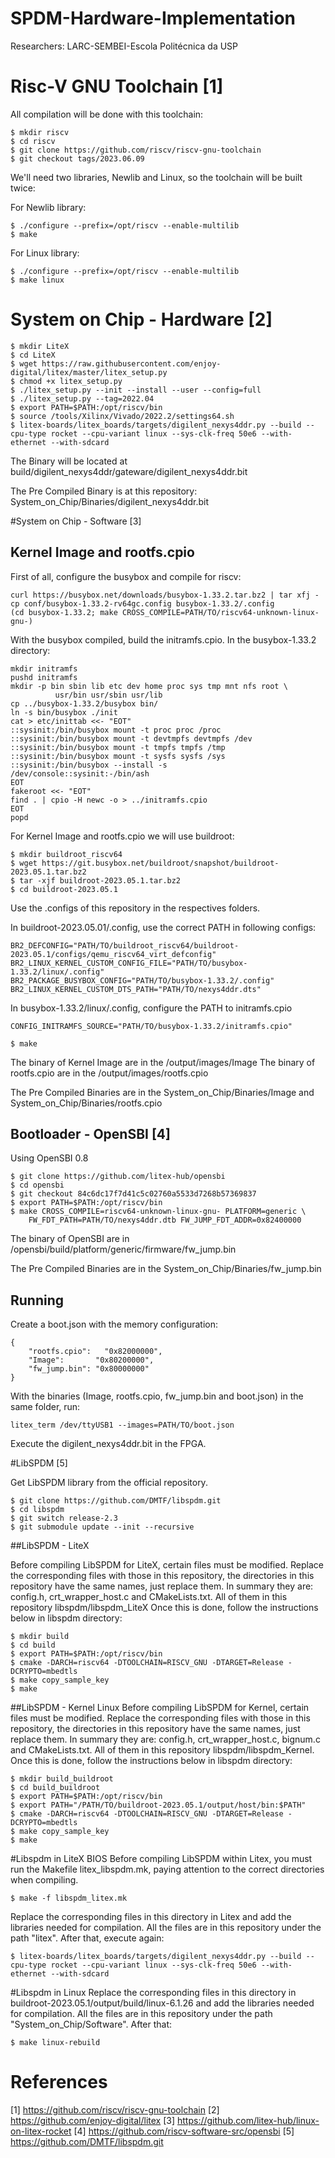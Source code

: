 
SPDM-Hardware-Implementation 
================================================
Researchers: LARC-SEMBEI-Escola Politécnica da USP

# Risc-V GNU Toolchain [1]

All compilation will be done with this toolchain: 

```
$ mkdir riscv
$ cd riscv
$ git clone https://github.com/riscv/riscv-gnu-toolchain
$ git checkout tags/2023.06.09
```

We'll need two libraries, Newlib and Linux, so the toolchain will be built twice:

For Newlib library:
```
$ ./configure --prefix=/opt/riscv --enable-multilib
$ make
```

For Linux library:
```
$ ./configure --prefix=/opt/riscv --enable-multilib
$ make linux
```

# System on Chip - Hardware [2]

```
$ mkdir LiteX
$ cd LiteX
$ wget https://raw.githubusercontent.com/enjoy-digital/litex/master/litex_setup.py
$ chmod +x litex_setup.py
$ ./litex_setup.py --init --install --user --config=full
$ ./litex_setup.py --tag=2022.04
$ export PATH=$PATH:/opt/riscv/bin
$ source /tools/Xilinx/Vivado/2022.2/settings64.sh
$ litex-boards/litex_boards/targets/digilent_nexys4ddr.py --build --cpu-type rocket --cpu-variant linux --sys-clk-freq 50e6 --with-ethernet --with-sdcard
```

The Binary will be located at build/digilent_nexys4ddr/gateware/digilent_nexys4ddr.bit

The Pre Compiled Binary is at this repository: System_on_Chip/Binaries/digilent_nexys4ddr.bit

#System on Chip - Software [3]

## Kernel Image and rootfs.cpio

First of all, configure the busybox and compile for riscv:

```
curl https://busybox.net/downloads/busybox-1.33.2.tar.bz2 | tar xfj -
cp conf/busybox-1.33.2-rv64gc.config busybox-1.33.2/.config
(cd busybox-1.33.2; make CROSS_COMPILE=PATH/TO/riscv64-unknown-linux-gnu-)
```

With the busybox compiled, build the initramfs.cpio. In the busybox-1.33.2 directory: 

```
mkdir initramfs
pushd initramfs
mkdir -p bin sbin lib etc dev home proc sys tmp mnt nfs root \
          usr/bin usr/sbin usr/lib
cp ../busybox-1.33.2/busybox bin/
ln -s bin/busybox ./init
cat > etc/inittab <<- "EOT"
::sysinit:/bin/busybox mount -t proc proc /proc
::sysinit:/bin/busybox mount -t devtmpfs devtmpfs /dev
::sysinit:/bin/busybox mount -t tmpfs tmpfs /tmp
::sysinit:/bin/busybox mount -t sysfs sysfs /sys
::sysinit:/bin/busybox --install -s
/dev/console::sysinit:-/bin/ash
EOT
fakeroot <<- "EOT"
find . | cpio -H newc -o > ../initramfs.cpio
EOT
popd
```


For Kernel Image and rootfs.cpio we will use buildroot:

```
$ mkdir buildroot_riscv64
$ wget https://git.busybox.net/buildroot/snapshot/buildroot-2023.05.1.tar.bz2
$ tar -xjf buildroot-2023.05.1.tar.bz2 
$ cd buildroot-2023.05.1 
```

Use the .configs of this repository in the respectives folders.

In buildroot-2023.05.01/.config, use the correct PATH in following configs:

```
BR2_DEFCONFIG="PATH/TO/buildroot_riscv64/buildroot-2023.05.1/configs/qemu_riscv64_virt_defconfig"
BR2_LINUX_KERNEL_CUSTOM_CONFIG_FILE="PATH/TO/busybox-1.33.2/linux/.config"
BR2_PACKAGE_BUSYBOX_CONFIG="PATH/TO/busybox-1.33.2/.config"
BR2_LINUX_KERNEL_CUSTOM_DTS_PATH="PATH/TO/nexys4ddr.dts"
```

In busybox-1.33.2/linux/.config, configure the PATH to initramfs.cpio 

```
CONFIG_INITRAMFS_SOURCE="PATH/TO/busybox-1.33.2/initramfs.cpio"
```

```
$ make
```

The binary of Kernel Image are in the /output/images/Image
The binary of rootfs.cpio are in the /output/images/rootfs.cpio

The Pre Compiled Binaries are in the System_on_Chip/Binaries/Image and System_on_Chip/Binaries/rootfs.cpio

## Bootloader - OpenSBI [4]

Using OpenSBI 0.8

```
$ git clone https://github.com/litex-hub/opensbi
$ cd opensbi
$ git checkout 84c6dc17f7d41c5c02760a5533d7268b57369837
$ export PATH=$PATH:/opt/riscv/bin
$ make CROSS_COMPILE=riscv64-unknown-linux-gnu- PLATFORM=generic \
    FW_FDT_PATH=PATH/TO/nexys4ddr.dtb FW_JUMP_FDT_ADDR=0x82400000
```
The binary of OpenSBI are in /opensbi/build/platform/generic/firmware/fw_jump.bin

The Pre Compiled Binaries are in the System_on_Chip/Binaries/fw_jump.bin

## Running

Create a boot.json with the memory configuration:

```
{
	"rootfs.cpio":   "0x82000000",
	"Image":       "0x80200000",
	"fw_jump.bin": "0x80000000"
}
```

With the binaries (Image, rootfs.cpio, fw_jump.bin and boot.json) in the same folder, run:

```
litex_term /dev/ttyUSB1 --images=PATH/TO/boot.json
```

Execute the digilent_nexys4ddr.bit in the FPGA.

#LibSPDM [5]

Get LibSPDM library from the official repository.

```
$ git clone https://github.com/DMTF/libspdm.git
$ cd libspdm
$ git switch release-2.3
$ git submodule update --init --recursive
```

##LibSPDM - LiteX

Before compiling LibSPDM for LiteX, certain files must be modified. Replace the corresponding files with those in this repository, the directories in this repository have the same names, just replace them.
In summary they are: config.h, crt_wrapper_host.c and CMakeLists.txt. All of them in this repository libspdm/libspdm_LiteX
Once this is done, follow the instructions below in libspdm directory:

```
$ mkdir build
$ cd build
$ export PATH=$PATH:/opt/riscv/bin
$ cmake -DARCH=riscv64 -DTOOLCHAIN=RISCV_GNU -DTARGET=Release -DCRYPTO=mbedtls
$ make copy_sample_key
$ make
```

##LibSPDM - Kernel Linux
Before compiling LibSPDM for Kernel, certain files must be modified. Replace the corresponding files with those in this repository, the directories in this repository have the same names, just replace them.
In summary they are: config.h, crt_wrapper_host.c, bignum.c and CMakeLists.txt. All of them in this repository libspdm/libspdm_Kernel.
Once this is done, follow the instructions below in libspdm directory:

```
$ mkdir build_buildroot
$ cd build_buildroot
$ export PATH=$PATH:/opt/riscv/bin
$ export PATH="/PATH/TO/buildroot-2023.05.1/output/host/bin:$PATH"
$ cmake -DARCH=riscv64 -DTOOLCHAIN=RISCV_GNU -DTARGET=Release -DCRYPTO=mbedtls
$ make copy_sample_key
$ make
```

#Libspdm in LiteX BIOS
Before compiling LibSPDM within Litex, you must run the Makefile litex_libspdm.mk, paying attention to the correct directories when compiling.

```
$ make -f libspdm_litex.mk
```
Replace the corresponding files in this directory in Litex and add the libraries needed for compilation. All the files are in this repository under the path "litex".
After that, execute again:

```
$ litex-boards/litex_boards/targets/digilent_nexys4ddr.py --build --cpu-type rocket --cpu-variant linux --sys-clk-freq 50e6 --with-ethernet --with-sdcard
```
#Libspdm in Linux
Replace the corresponding files in this directory in buildroot-2023.05.1/output/build/linux-6.1.26 and add the libraries needed for compilation. All the files are in this repository under the path "System_on_Chip/Software".
After that:

```
$ make linux-rebuild
```



# References
[1] https://github.com/riscv/riscv-gnu-toolchain
[2] https://github.com/enjoy-digital/litex
[3] https://github.com/litex-hub/linux-on-litex-rocket
[4] https://github.com/riscv-software-src/opensbi
[5] https://github.com/DMTF/libspdm.git
